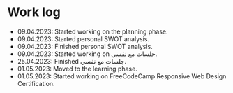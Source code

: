 # Work log

- 09.04.2023: Started working on the planning phase.
- 09.04.2023: Started personal SWOT analysis.
- 09.04.2023: Finished personal SWOT analysis.
- 09.04.2023: Started working on جلسات مع نفسي.
- 25.04.2023: Finished جلسات مع نفسي.
- 01.05.2023: Moved to the learning phase.
- 01.05.2023: Started working on FreeCodeCamp Responsive Web Design Certification.
